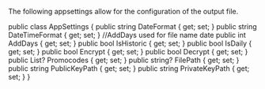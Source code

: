
The following appsettings allow for the configuration of the output file.

public class AppSettings
{ 
    public string DateFormat { get; set; }
    public string DateTimeFormat { get; set; }
    //AddDays used for file name date
    public int AddDays { get; set; }
    public bool IsHistoric { get; set; }
    public bool IsDaily { get; set; }
    public bool Encrypt { get; set; }
    public bool Decrypt { get; set; }
    public List<string>? Promocodes { get; set; }
    public string? FilePath { get; set; }
    public string PublicKeyPath { get; set; }
    public string PrivateKeyPath { get; set; }
}
